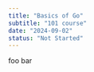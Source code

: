 ```yaml
---
title: "Basics of Go"
subtitle: "101 course"
date: "2024-09-02"
status: "Not Started"
---
```


foo bar
